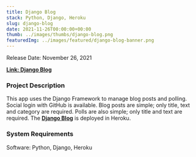 ```yaml
---
title: Django Blog
stack: Python, Django, Heroku
slug: django-blog
date: 2021-11-26T00:00:00+00:00
thumb: ../images/thumbs/django-blog.png
featuredImg: ../images/featured/django-blog-banner.png
---
```


Release Date: November 26, 2021

[**Link: Django Blog**](https://fathomless-anchorage-90519.herokuapp.com/)

### Project Description

This app uses the Django Framework to manage blog posts and polling. Social login with GitHub is available. Blog posts are simple; only title, text and category are required. Polls are also simple; only title and text are required. The [**Django Blog**](https://fathomless-anchorage-90519.herokuapp.com/) is deployed in Heroku. 

### System Requirements

Software: Python, Django, Heroku
